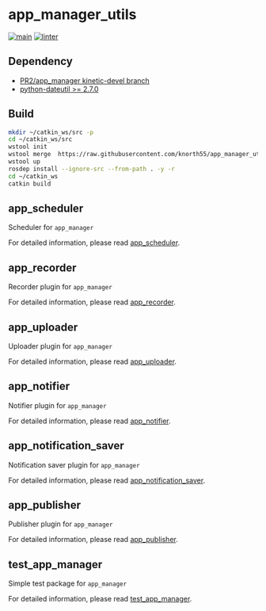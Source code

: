 # app_manager_utils

[![main](https://github.com/knorth55/app_manager_utils/actions/workflows/main.yml/badge.svg)](https://github.com/knorth55/app_manager_utils/actions/workflows/main.yml)
[![linter](https://github.com/knorth55/app_manager_utils/actions/workflows/linter.yaml/badge.svg)](https://github.com/knorth55/app_manager_utils/actions/workflows/linter.yaml)

## Dependency

- [PR2/app_manager kinetic-devel branch](https://github.com/PR2/app_manager)
- [python-dateutil >= 2.7.0](https://github.com/dateutil/dateutil)

## Build

```bash
mkdir ~/catkin_ws/src -p
cd ~/catkin_ws/src
wstool init
wstool merge  https://raw.githubusercontent.com/knorth55/app_manager_utils/master/fc.rosinstall
wstool up
rosdep install --ignore-src --from-path . -y -r
cd ~/catkin_ws
catkin build
```

## app_scheduler

Scheduler for `app_manager`

For detailed information, please read [app_scheduler](app_scheduler/README.md).

## app_recorder

Recorder plugin for `app_manager`

For detailed information, please read [app_recorder](app_recorder/README.md).

## app_uploader

Uploader plugin for `app_manager`

For detailed information, please read [app_uploader](app_uploader/README.md).

## app_notifier

Notifier plugin for `app_manager`

For detailed information, please read [app_notifier](app_notifier/README.md).

## app_notification_saver

Notification saver plugin for `app_manager`

For detailed information, please read [app_notification_saver](app_notification_saver/README.md).

## app_publisher

Publisher plugin for `app_manager`

For detailed information, please read [app_publisher](app_publisher/README.md).

## test_app_manager

Simple test package for `app_manager`

For detailed information, please read [test_app_manager](test_app_manager/README.md).
